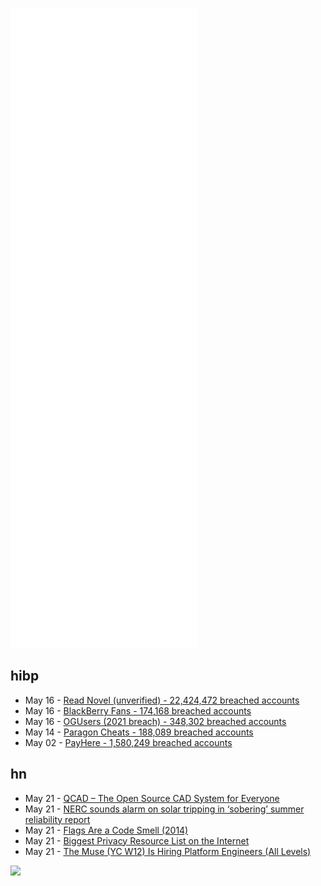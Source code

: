 ![Metrics](https://raw.githubusercontent.com/phixion/phixion/master/metrics.svg)

## hibp

<!--
for https://github.com/phixion/phixion/blob/main/.github/workflows/feeds.yml
-->
<!--START_SECTION:haveibeenpwnd-->
- May 16 - [Read Novel (unverified) - 22,424,472 breached accounts](https://haveibeenpwned.com/PwnedWebsites#ReadNovel)
- May 16 - [BlackBerry Fans - 174,168 breached accounts](https://haveibeenpwned.com/PwnedWebsites#BlackBerryFans)
- May 16 - [OGUsers (2021 breach) - 348,302 breached accounts](https://haveibeenpwned.com/PwnedWebsites#OGUsers2021)
- May 14 - [Paragon Cheats - 188,089 breached accounts](https://haveibeenpwned.com/PwnedWebsites#ParagonCheats)
- May 02 - [PayHere - 1,580,249 breached accounts](https://haveibeenpwned.com/PwnedWebsites#PayHere)
<!--END_SECTION:haveibeenpwnd-->

## hn

<!--
for https://github.com/phixion/phixion/blob/main/.github/workflows/feeds.yml
-->
<!--START_SECTION:hn-->
- May 21 - [QCAD – The Open Source CAD System for Everyone](https://www.qcad.org/en/)
- May 21 - [NERC sounds alarm on solar tripping in ‘sobering’ summer reliability report](https://www.utilitydive.com/news/nerc-summer-reliability-report-west-miso-ercot/624043/)
- May 21 - [Flags Are a Code Smell (2014)](https://www.sebastiansylvan.com/post/2014-04-27-flags-are-a-code-smell/)
- May 21 - [Biggest Privacy Resource List on the Internet](https://gitlab.com/ck-s-technology-news/privacy-tools-list-by-cktn)
- May 21 - [The Muse (YC W12) Is Hiring Platform Engineers (All Levels)](https://www.themuse.com/jobs/themuse/senior-platform-engineer-233c9c)
<!--END_SECTION:hn-->

<!--
for https://yhype.me
-->
![](https://hit.yhype.me/github/profile?user_id=13013670)
